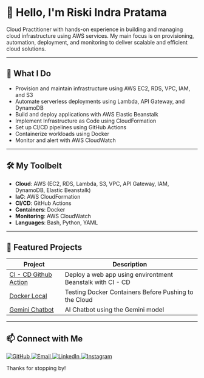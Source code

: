 # 👋 Hello, I'm Riski Indra Pratama

Cloud Practitioner with hands-on experience in building and managing cloud infrastructure using AWS services. My main focus is on provisioning, automation, deployment, and monitoring to deliver scalable and efficient cloud solutions.

---

## 🚀 What I Do
- Provision and maintain infrastructure using AWS EC2, RDS, VPC, IAM, and S3
- Automate serverless deployments using Lambda, API Gateway, and DynamoDB
- Build and deploy applications with AWS Elastic Beanstalk
- Implement Infrastructure as Code using CloudFormation
- Set up CI/CD pipelines using GitHub Actions
- Containerize workloads using Docker
- Monitor and alert with AWS CloudWatch

---

## 🛠️ My Toolbelt
- **Cloud**: AWS (EC2, RDS, Lambda, S3, VPC, API Gateway, IAM, DynamoDB, Elastic Beanstalk)
- **IaC**: AWS CloudFormation
- **CI/CD**: GitHub Actions
- **Containers**: Docker
- **Monitoring**: AWS CloudWatch
- **Languages**: Bash, Python, YAML

---

## 📂 Featured Projects

| Project | Description |
|--------|-------------|
| [CI - CD Github Action](https://github.com/RiskyIndraa/CI-CD) | Deploy a web app using environtment Beanstalk with CI - CD |
| [Docker Local](https://github.com/RiskyIndraa/DockerLocal) | Testing Docker Containers Before Pushing to the Cloud |
| [Gemini Chatbot](https://github.com/RiskyIndraa/gemini-chatbot-api) | AI Chatbot using the Gemini model |
---

## 📫 Connect with Me

<p align="left">
  <a href="https://github.com/RiskyIndraa" target="_blank">
    <img src="https://img.shields.io/badge/GitHub-100000?style=for-the-badge&logo=github&logoColor=white" alt="GitHub" />
  </a>
  <a href="mailto:ip676716indrapratama@gmail.com">
    <img src="https://img.shields.io/badge/Email-D14836?style=for-the-badge&logo=gmail&logoColor=white" alt="Email" />
  </a>
  <a href="https://www.linkedin.com/in/riskyindra/" target="_blank">
    <img src="https://img.shields.io/badge/LinkedIn-0A66C2?style=for-the-badge&logo=linkedin&logoColor=white" alt="LinkedIn" />
  </a>
  <a href="https://www.instagram.com/riskydra_?igsh=YWFrZ3JxZ2QyaXlm" target="_blank">
    <img src="https://img.shields.io/badge/Instagram-E4405F?style=for-the-badge&logo=instagram&logoColor=white" alt="Instagram" />
  </a>
</p>

Thanks for stopping by!
